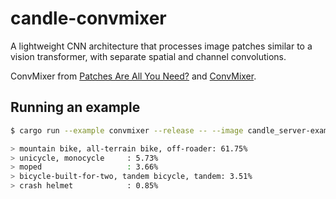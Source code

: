 # candle-convmixer

A lightweight CNN architecture that processes image patches similar to a vision transformer, with separate spatial and
channel convolutions.

ConvMixer from [Patches Are All You Need?](https://arxiv.org/pdf/2201.09792)
and [ConvMixer](https://github.com/locuslab/convmixer).

## Running an example

```bash
$ cargo run --example convmixer --release -- --image candle_server-examples/examples/yolo-v8/assets/bike.jpg

> mountain bike, all-terrain bike, off-roader: 61.75%
> unicycle, monocycle     : 5.73%
> moped                   : 3.66%
> bicycle-built-for-two, tandem bicycle, tandem: 3.51%
> crash helmet            : 0.85%
```
